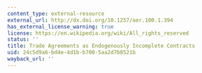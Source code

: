 ```yaml
---
content_type: external-resource
external_url: http://dx.doi.org/10.1257/aer.100.1.394
has_external_license_warning: true
license: https://en.wikipedia.org/wiki/All_rights_reserved
status: ''
title: Trade Agreements as Endogenously Incomplete Contracts
uid: 24c5d9a6-bd4e-4d1b-b700-5aa2d7b8521b
wayback_url: ''
---
```

